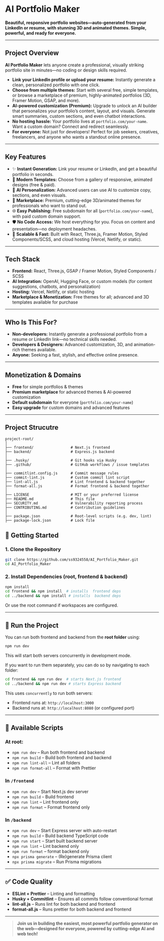 # AI Portfolio Maker

**Beautiful, responsive portfolio websites—auto-generated from your LinkedIn or resume, with stunning 3D and animated themes. Simple, powerful, and ready for everyone.**

---

## Project Overview

**AI Portfolio Maker** lets anyone create a professional, visually striking portfolio site in minutes—no coding or design skills required.

- **Link your LinkedIn profile or upload your resume:** Instantly generate a clean, personalized portfolio with one click.
- **Choose from multiple themes:** Start with several free, simple templates, or browse a marketplace of premium, highly-animated portfolios (3D, Framer Motion, GSAP, and more).
- **AI-powered customization (Premium):** Upgrade to unlock an AI builder that personalizes your portfolio’s content, layout, and visuals. Generate smart summaries, custom sections, and even chatbot interactions.
- **No hosting hassle:** Your portfolio lives at `portfolio.com/your-name`. Want a custom domain? Connect and redirect seamlessly.
- **For everyone:** Not just for developers! Perfect for job seekers, creatives, freelancers, and anyone who wants a standout online presence.

---

## Key Features

- ✨ **Instant Generation:** Link your resume or LinkedIn, and get a beautiful portfolio in seconds.
- 🎨 **Modern Templates:** Choose from a gallery of responsive, animated designs (free & paid).
- 🤖 **AI Personalization:** Advanced users can use AI to customize copy, sections, and even visuals.
- 💼 **Marketplace:** Premium, cutting-edge 3D/animated themes for professionals who want to stand out.
- 🌐 **Easy Publishing:** Free subdomain for all (`portfolio.com/your-name`), with paid custom domain support.
- 🛡️ **No Code Access:** We host everything for you. Focus on content and presentation—no deployment headaches.
- 🚀 **Scalable & Fast:** Built with React, Three.js, Framer Motion, Styled Components/SCSS, and cloud hosting (Vercel, Netlify, or static).

---

## Tech Stack

- **Frontend:** React, Three.js, GSAP / Framer Motion, Styled Components / SCSS
- **AI Integration:** OpenAI, Hugging Face, or custom models (for content suggestions, chatbots, and personalization)
- **Hosting:** Vercel, Netlify, or static hosting
- **Marketplace & Monetization:** Free themes for all; advanced and 3D templates available for purchase

---

## Who Is This For?

- **Non-developers:** Instantly generate a professional portfolio from a resume or LinkedIn link—no technical skills needed.
- **Developers & Designers:** Advanced customization, 3D, and animation-rich themes available.
- **Anyone:** Seeking a fast, stylish, and effective online presence.

---

## Monetization & Domains

- **Free** for simple portfolios & themes
- **Premium marketplace** for advanced themes & AI-powered customization
- **Default subdomain** for everyone (`portfolio.com/your-name`)
- **Easy upgrade** for custom domains and advanced features

---

## Project Strucutre

```
project-root/
│
├── frontend/                 # Next.js frontend
├── backend/                  # Express.js backend
│
├── .husky/                   # Git hooks via Husky
├── .github/                  # GitHub workflows / issue templates
│
├── commitlint.config.js      # Commit message rules
├── commit-lint.js            # Custom commit lint script
├── lint-all.js               # Lint frontend & backend together
├── format-all.js             # Format frontend & backend together
│
├── LICENSE                   # MIT or your preferred license
├── README.md                 # This file
├── SECURITY.md               # Vulnerability reporting process
├── CONTRIBUTING.md           # Contribution guidelines
│
├── package.json              # Root-level scripts (e.g. dev, lint)
├── package-lock.json         # Lock file

```

## 🚀 Getting Started

### 1. Clone the Repository

```bash
git clone https://github.com/ss9324558/AI_Portfolio_Maker.git
cd AI_Portfolio_Maker
````

### 2. Install Dependencies (root, frontend & backend)

```bash
npm install 
cd frontend && npm install  # installs  frontend deps
cd ../backend && npm install # installs  backend deps
```

Or use the root command if workspaces are configured.

---

## 🔄 Run the Project

You can run both frontend and backend from the **root folder** using:

```bash
npm run dev
```
This will start both servers concurrently in development mode.

If you want to run them separately, you can do so by navigating to each folder:
```bash
cd frontend && npm run dev  # starts Next.js frontend
cd ../backend && npm run dev # starts Express backend
```

This uses `concurrently` to run both servers:

* Frontend runs at: `http://localhost:3000`
* Backend runs at: `http://localhost:8080` (or configured port)

---

## 🔧 Available Scripts

### At root:

* `npm run dev` – Run both frontend and backend
* `npm run build` – Build both frontend and backend
* `npm run lint-all` – Lint all folders
* `npm run format-all` – Format with Prettier

### In `/frontend`

* `npm run dev` – Start Next.js dev server
* `npm run build` – Build frontend
* `npm run lint` – Lint frontend only
* `npm run format` – Format frontend only


### In `/backend`

* `npm run dev` – Start Express server with auto-restart
* `npm run build` – Build backend TypeScript code
* `npm run start` – Start built backend server
* `npm run lint` – Lint backend only
* `npm run format` – format backend only
* `npx prisma generate` – (Re)generate Prisma client
* `npx prisma migrate` – Run Prisma migrations

---

## ✅ Code Quality

* **ESLint + Prettier** – Linting and formatting
* **Husky + Commitlint** – Ensures all commits follow conventional format
* **lint-all.js** – Runs lint for both backend and frontend
* **format-all.js** – Runs prettier for both backend and frontend

---

> **Join us in building the easiest, most powerful portfolio generator on the web—designed for everyone, powered by cutting-edge AI and web tech!**
